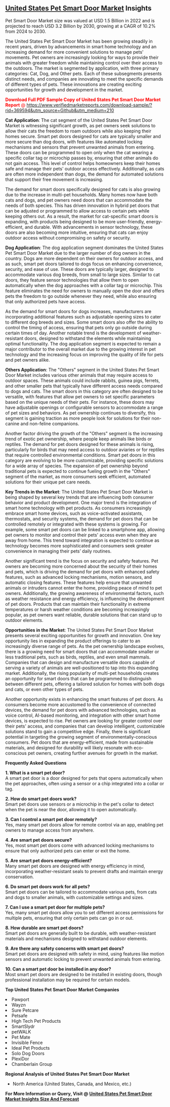 <h2><a href="https://www.verifiedmarketreports.com/download-sample/?rid=369594&amp;utm_source=Github&amp;utm_medium=210" target="_blank">United States Pet Smart Door Market</a> Insights</h2><p>Pet Smart Door Market size was valued at USD 1.5 Billion in 2022 and is projected to reach USD 3.2 Billion by 2030, growing at a CAGR of 10.2% from 2024 to 2030.</p><p><p>The United States Pet Smart Door Market has been growing steadily in recent years, driven by advancements in smart home technology and an increasing demand for more convenient solutions to manage pets' movements. Pet owners are increasingly looking for ways to provide their animals with greater freedom while maintaining control over their access to the outdoors. The market is segmented by application, with three primary categories: Cat, Dog, and Other pets. Each of these subsegments presents distinct needs, and companies are innovating to meet the specific demands of different types of pets. These innovations are creating exciting opportunities for growth and development in the market. <p><span class=""><span style="color: #ff0000;"><strong>Download Full PDF Sample Copy of United States Pet Smart Door Market Report</strong> @ </span><a href="https://www.verifiedmarketreports.com/download-sample/?rid=369594&amp;utm_source=Github&amp;utm_medium=210" target="_blank">https://www.verifiedmarketreports.com/download-sample/?rid=369594&amp;utm_source=Github&amp;utm_medium=210</a></span></p></p><p><strong>Cat Application</strong>: The cat segment of the United States Pet Smart Door Market is witnessing significant growth, as pet owners seek solutions to allow their cats the freedom to roam outdoors while also keeping their homes secure. Smart pet doors designed for cats are typically smaller and more secure than dog doors, with features like automated locking mechanisms and sensors that prevent unwanted animals from entering. These doors can be programmed to open only when the cat wearing a specific collar tag or microchip passes by, ensuring that other animals do not gain access. This level of control helps homeowners keep their homes safe and manage their pets' outdoor access effectively. Additionally, as cats are often more independent than dogs, the demand for automated solutions that support their free movement is increasing.<p>The demand for smart doors specifically designed for cats is also growing due to the increase in multi-pet households. Many homes now have both cats and dogs, and pet owners need doors that can accommodate the needs of both species. This has driven innovation in hybrid pet doors that can be adjusted or programmed to allow access to certain pets while keeping others out. As a result, the market for cat-specific smart doors is expanding, with products being designed to be more user-friendly, energy-efficient, and durable. With advancements in sensor technology, these doors are also becoming more intuitive, ensuring that cats can enjoy outdoor access without compromising on safety or security.</p><p><strong>Dog Application</strong>: The dog application segment dominates the United States Pet Smart Door Market due to the larger number of dog owners in the country. Dogs are more dependent on their owners for outdoor access, and as such, smart pet doors tailored to dogs focus on enhancing convenience, security, and ease of use. These doors are typically larger, designed to accommodate various dog breeds, from small to large sizes. Similar to cat doors, they feature sensor technologies that allow them to open automatically when the dog approaches with a collar tag or microchip. This feature eliminates the need for owners to manually open the door and offers pets the freedom to go outside whenever they need, while also ensuring that only authorized pets have access.<p>As the demand for smart doors for dogs increases, manufacturers are incorporating additional features such as adjustable opening sizes to cater to different dog breeds and sizes. Some smart doors also offer the ability to control the timing of access, ensuring that pets only go outside during certain times of day. Another notable trend is the development of weather-resistant doors, designed to withstand the elements while maintaining optimal functionality. The dog application segment is expected to remain a major contributor to the overall market due to the growing interest in pet technology and the increasing focus on improving the quality of life for pets and pet owners alike.</p><p><strong>Others Application</strong>: The "Others" segment in the United States Pet Smart Door Market includes various other animals that may require access to outdoor spaces. These animals could include rabbits, guinea pigs, ferrets, and other smaller pets that typically have different access needs compared to dogs and cats. The smart doors in this category are often designed to be versatile, with features that allow pet owners to set specific parameters based on the unique needs of their pets. For instance, these doors may have adjustable openings or configurable sensors to accommodate a range of pet sizes and behaviors. As pet ownership continues to diversify, this segment is gaining traction as more people look for solutions for their non-canine and non-feline companions.<p>Another factor driving the growth of the "Others" segment is the increasing trend of exotic pet ownership, where people keep animals like birds or reptiles. The demand for pet doors designed for these animals is rising, particularly for birds that may need access to outdoor aviaries or for reptiles that require controlled environmental conditions. Smart pet doors in this category are evolving to be more customizable, providing specific solutions for a wide array of species. The expansion of pet ownership beyond traditional pets is expected to continue fueling growth in the "Others" segment of the market, as more consumers seek efficient, automated solutions for their unique pet care needs.</p><p><strong>Key Trends in the Market</strong>: The United States Pet Smart Door Market is being shaped by several key trends that are influencing both consumer behavior and product development. One major trend is the integration of smart home technology with pet products. As consumers increasingly embrace smart home devices, such as voice-activated assistants, thermostats, and security systems, the demand for pet doors that can be controlled remotely or integrated with these systems is growing. For example, some smart pet doors can be linked to a smartphone app, allowing pet owners to monitor and control their pets' access even when they are away from home. This trend toward integration is expected to continue as technology becomes more sophisticated and consumers seek greater convenience in managing their pets’ daily routines.<p>Another significant trend is the focus on security and safety features. Pet owners are becoming more concerned about the security of their homes and pets, which is driving the demand for pet doors with enhanced safety features, such as advanced locking mechanisms, motion sensors, and automatic closing features. These features help ensure that unwanted animals or intruders cannot enter the home, providing peace of mind to pet owners. Additionally, the growing awareness of environmental factors, such as weather resistance and energy efficiency, is influencing the development of pet doors. Products that can maintain their functionality in extreme temperatures or harsh weather conditions are becoming increasingly popular, as pet owners want reliable, durable solutions that can stand up to outdoor elements.</p><p><strong>Opportunities in the Market</strong>: The United States Pet Smart Door Market presents several exciting opportunities for growth and innovation. One key opportunity lies in expanding the product offerings to cater to an increasingly diverse range of pets. As the pet ownership landscape evolves, there is a growing need for smart doors that can accommodate smaller or less traditional pets, such as birds, reptiles, and even small mammals. Companies that can design and manufacture versatile doors capable of serving a variety of animals are well-positioned to tap into this expanding market. Additionally, the rising popularity of multi-pet households creates an opportunity for smart doors that can be programmed to distinguish between different pets, offering a tailored solution for homes with both dogs and cats, or even other types of pets.<p>Another opportunity exists in enhancing the smart features of pet doors. As consumers become more accustomed to the convenience of connected devices, the demand for pet doors with advanced technologies, such as voice control, AI-based monitoring, and integration with other smart home devices, is expected to rise. Pet owners are looking for greater control over their pets' access, and companies that can develop intelligent, customizable solutions stand to gain a competitive edge. Finally, there is significant potential in targeting the growing segment of environmentally-conscious consumers. Pet doors that are energy-efficient, made from sustainable materials, and designed for durability will likely resonate with eco-conscious pet owners, creating further avenues for growth in the market.</p><p><strong>Frequently Asked Questions</strong></p><p><strong>1. What is a smart pet door?</strong><br> A smart pet door is a door designed for pets that opens automatically when the pet approaches, often using a sensor or a chip integrated into a collar or tag.</p><p><strong>2. How do smart pet doors work?</strong><br> Smart pet doors use sensors or a microchip in the pet's collar to detect when the pet is near the door, allowing it to open automatically.</p><p><strong>3. Can I control a smart pet door remotely?</strong><br> Yes, many smart pet doors allow for remote control via an app, enabling pet owners to manage access from anywhere.</p><p><strong>4. Are smart pet doors secure?</strong><br> Yes, most smart pet doors come with advanced locking mechanisms to ensure that only authorized pets can enter or exit the home.</p><p><strong>5. Are smart pet doors energy-efficient?</strong><br> Many smart pet doors are designed with energy efficiency in mind, incorporating weather-resistant seals to prevent drafts and maintain energy conservation.</p><p><strong>6. Do smart pet doors work for all pets?</strong><br> Smart pet doors can be tailored to accommodate various pets, from cats and dogs to smaller animals, with customizable settings and sizes.</p><p><strong>7. Can I use a smart pet door for multiple pets?</strong><br> Yes, many smart pet doors allow you to set different access permissions for multiple pets, ensuring that only certain pets can go in or out.</p><p><strong>8. How durable are smart pet doors?</strong><br> Smart pet doors are generally built to be durable, with weather-resistant materials and mechanisms designed to withstand outdoor elements.</p><p><strong>9. Are there any safety concerns with smart pet doors?</strong><br> Smart pet doors are designed with safety in mind, using features like motion sensors and automatic locking to prevent unwanted animals from entering.</p><p><strong>10. Can a smart pet door be installed in any door?</strong><br> Most smart pet doors are designed to be installed in existing doors, though professional installation may be required for certain models.</p></p><p><strong>Top United States Pet Smart Door Market Companies</strong></p><div data-test-id=""><p><li>Pawport</li><li> Wayzn</li><li> Sure Petcare</li><li> Petsafe</li><li> High Tech Pet Products</li><li> SmartSlydr</li><li> petWALK</li><li> Pet Mate</li><li> Invisible Fence</li><li> Ideal Pet Products</li><li> Solo Dog Doors</li><li> PlexiDor</li><li> Chamberlain Group</li></p><div><strong>Regional Analysis of&nbsp;United States Pet Smart Door Market</strong></div><ul><li dir="ltr"><p dir="ltr">North America&nbsp;(United States, Canada, and Mexico, etc.)</p></li></ul><p><strong>For More Information or Query, Visit @&nbsp;</strong><strong><a href="https://www.verifiedmarketreports.com/product/pet-smart-door-market/?utm_source=Github&amp;utm_medium=210" target="_blank">United States Pet Smart Door Market Insights Size And Forecast</a></strong></p></div>
